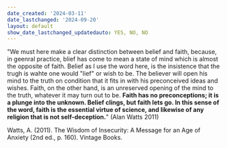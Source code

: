 ```yaml
---
date_created: '2024-03-11'
date_lastchanged: '2024-09-20'
layout: default
show_date_lastchanged_updatedauto: YES, NO, NO
---
```


"We must here make a clear distinction between belief and faith, because, in geenral practice, blief has come to mean a state of mind which is almost the opposite of faith. Belief as I use the word here, is the insistence that the trugh is wahte one would "lief" or wish to be. The believer will open his mind to the truth on condition that it fits in with his preconceived ideas and wishes. Faith, on the other hand, is an unreserved opening of the mind to the truth, whatever it may turn out to be. **Faith has no preconceptions; it is a plunge into the unknown. Belief clings, but faith lets go. In this sense of the word, faith is the essential virtue of science, and likewise of any religion that is not self-deception.**" (Alan Watts 2011)



Watts, A. (2011). The Wisdom of Insecurity: A Message for an Age of Anxiety (2nd ed., p. 160). Vintage Books.